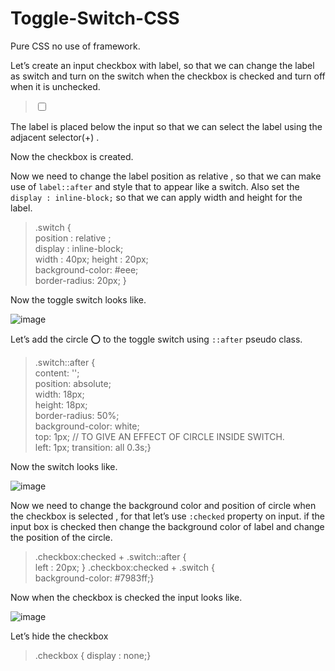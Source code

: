 # Toggle-Switch-CSS
Pure CSS no use of framework.

Let’s create an input checkbox with label, so that we can change the label as switch and turn on the switch when the checkbox is checked and turn off when it is unchecked.

> <input type="checkbox" id="toggle" class="checkbox" />
> <label for="toggle" class="switch"></label>

The label is placed below the input so that we can select the label using the adjacent selector(+) .

Now the checkbox is created.

Now we need to change the label position as relative , so that we can make use of `label::after` and style that to appear like a switch. Also set the `display : inline-block;` so that we can apply width and height for the label.

> .switch {    
> position : relative ;   
> display : inline-block;   
> width : 40px;
> height : 20px;   
> background-color: #eee;   
> border-radius: 20px; }

Now the toggle switch looks like.

![image](https://miro.medium.com/max/152/1*pGtWie1IeILVCikQpVrc9Q.png)

Let’s add the circle ⭕️ to the toggle switch using `::after` pseudo class.

>  .switch::after {  
>  content: '';  
>  position: absolute;  
>  width: 18px;  
>  height: 18px;  
>  border-radius: 50%;  
>  background-color: white;  
>  top: 1px; // TO GIVE AN EFFECT OF CIRCLE INSIDE SWITCH.  
>  left: 1px;  transition: all 0.3s;}

Now the switch looks like.

![image](https://miro.medium.com/max/152/1*93KYoh3icaZpR-LV4IL6mw.png)

Now we need to change the background color and position of circle when the checkbox is selected , for that let’s use `:checked` property on input. if the input box is checked then change the background color of label and change the position of the circle.

> .checkbox:checked + .switch::after {  
> left : 20px; }
> .checkbox:checked + .switch {  
> background-color: #7983ff;}

Now when the checkbox is checked the input looks like.

![image](https://miro.medium.com/max/152/1*5Qt_bSkxGd1uDOFjjs4bPQ.png)

Let’s hide the checkbox

> .checkbox { 
> display : none;}

